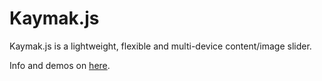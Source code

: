 Kaymak.js
======

Kaymak.js is a lightweight, flexible and multi-device content/image slider.

Info and demos on [here](http://example.com/ "here").
